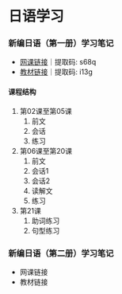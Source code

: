 # 日语学习

### 新编日语（第一册）学习笔记

- [网课链接](https://pan.baidu.com/s/1H0Jpl1p2JYXq5g16HzWy3g)｜提取码: s68q 
- [教材链接](https://pan.baidu.com/s/10lzORw33bsHOjlW7ja9gRg)｜提取码: i13g

#### 课程结构

1. 第02课至第05课
   1. 前文
   2. 会话
   3. 练习
2. 第06课至第20课
   1. 前文
   2. 会话1
   3. 会话2
   4. 读解文
   5. 练习
3. 第21课
   1. 助词练习
   2. 句型练习

### 新编日语（第二册）学习笔记

- 网课链接
- 教材链接